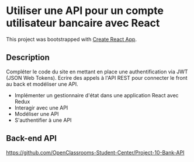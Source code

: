 # Utiliser une API pour un compte utilisateur bancaire avec React

This project was bootstrapped with [Create React App](https://github.com/facebook/create-react-app).

## Description

Compléter le code du site en mettant en place une authentification via JWT (JSON Web Tokens). 
Ecrire des appels à l'API REST pour connecter le front au back et modéliser une API.

- Implémenter un gestionnaire d'état dans une application React avec Redux
- Interagir avec une API
- Modéliser une API
- S'authentifier à une API

## Back-end API

https://github.com/OpenClassrooms-Student-Center/Project-10-Bank-API



